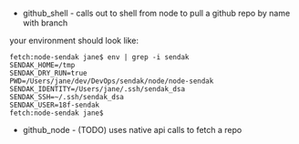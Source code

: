 * github_shell - calls out to shell from node to pull a github repo by name with branch

your environment should look like:

````
fetch:node-sendak jane$ env | grep -i sendak
SENDAK_HOME=/tmp
SENDAK_DRY_RUN=true
PWD=/Users/jane/dev/DevOps/sendak/node/node-sendak
SENDAK_IDENTITY=/Users/jane/.ssh/sendak_dsa
SENDAK_SSH=~/.ssh/sendak_dsa
SENDAK_USER=18f-sendak
fetch:node-sendak jane$ 
````

* github_node - (TODO) uses native api calls to fetch a repo
